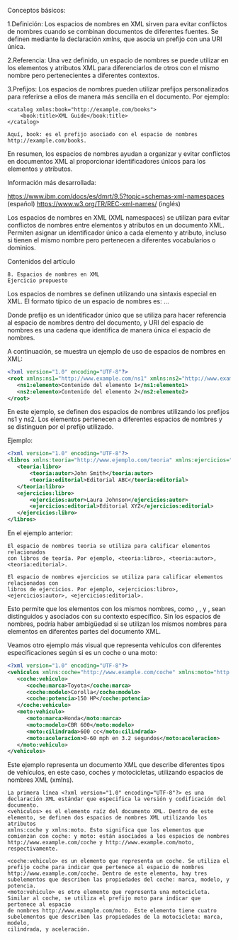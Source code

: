 Conceptos básicos:

1.Definición:
Los espacios de nombres en XML sirven para evitar conflictos de nombres cuando se combinan documentos de diferentes fuentes. 
Se definen mediante la declaración xmlns, que asocia un prefijo con una URI única.

2.Referencia:
Una vez definido, un espacio de nombres se puede utilizar en los elementos y atributos XML para diferenciarlos de otros con el mismo nombre pero pertenecientes a diferentes contextos.

3.Prefijos:
Los espacios de nombres pueden utilizar prefijos personalizados para referirse a ellos de manera más sencilla en el documento. Por ejemplo:

    <catalog xmlns:book="http://example.com/books">
        <book:title>XML Guide</book:title>
    </catalog>

    Aquí, book: es el prefijo asociado con el espacio de nombres http://example.com/books.

En resumen, los espacios de nombres ayudan a organizar y evitar conflictos en documentos XML al proporcionar identificadores únicos para los elementos y atributos.

Información más desarrollada: 

https://www.ibm.com/docs/es/dmrt/9.5?topic=schemas-xml-namespaces (español)
https://www.w3.org/TR/REC-xml-names/ (inglés)

Los espacios de nombres en XML (XML namespaces) se utilizan para evitar conflictos de nombres entre elementos y atributos en un documento XML. Permiten asignar un identificador único a cada elemento y atributo, incluso si tienen el mismo nombre pero pertenecen a diferentes vocabularios o dominios.

Contenidos del artículo

    8. Espacios de nombres en XML
    Ejercicio propuesto

Los espacios de nombres se definen utilizando una sintaxis especial en XML. El formato típico de un espacio de nombres es:
<elemento xmlns:prefijo="URI del espacio de nombres">
   ...
</elemento>

Donde prefijo es un identificador único que se utiliza para hacer referencia al espacio de nombres dentro del documento, y URI del espacio de nombres es una cadena que identifica de manera única el espacio de nombres.

A continuación, se muestra un ejemplo de uso de espacios de nombres en XML:
```xml
<?xml version="1.0" encoding="UTF-8"?>
<root xmlns:ns1="http://www.example.com/ns1" xmlns:ns2="http://www.example.com/ns2">
   <ns1:elemento>Contenido del elemento 1</ns1:elemento1>
   <ns2:elemento>Contenido del elemento 2</ns2:elemento2>
</root>
```

En este ejemplo, se definen dos espacios de nombres utilizando los prefijos ns1 y ns2. Los elementos <elemento> pertenecen a diferentes espacios de nombres y se distinguen por el prefijo utilizado.

Ejemplo:
```xml
<?xml version="1.0" encoding="UTF-8"?>
<libros xmlns:teoria="http://www.ejemplo.com/teoria" xmlns:ejercicios="http://www.ejemplo.com/ejercicios">
   <teoria:libro>
       <teoria:autor>John Smith</teoria:autor>
       <teoria:editorial>Editorial ABC</teoria:editorial>
   </teoria:libro>
   <ejercicios:libro>
       <ejercicios:autor>Laura Johnson</ejercicios:autor>
       <ejercicios:editorial>Editorial XYZ</ejercicios:editorial>
   </ejercicios:libro>
</libros>
```

En el ejemplo anterior:

    El espacio de nombres teoria se utiliza para calificar elementos relacionados 
    con libros de teoría. Por ejemplo, <teoria:libro>, <teoria:autor>, <teoria:editorial>.
    
    El espacio de nombres ejercicios se utiliza para calificar elementos relacionados con 
    libros de ejercicios. Por ejemplo, <ejercicios:libro>, <ejercicios:autor>, <ejercicios:editorial>.


Esto permite que los elementos con los mismos nombres, como <libro>, <autor>, y <editorial>, sean distinguidos y asociados con su contexto específico. Sin los espacios de nombres, podría haber ambigüedad si se utilizan los mismos nombres para elementos en diferentes partes del documento XML.

Veamos otro ejemplo más visual que representa vehículos con diferentes especificaciones según si es un coche o una moto:
```xml
<?xml version="1.0" encoding="UTF-8"?>
<vehiculos xmlns:coche="http://www.example.com/coche" xmlns:moto="http://www.example.com/moto">
   <coche:vehiculo>
      <coche:marca>Toyota</coche:marca>
      <coche:modelo>Corolla</coche:modelo>
      <coche:potencia>150 HP</coche:potencia>
   </coche:vehiculo>
   <moto:vehiculo>
      <moto:marca>Honda</moto:marca>
      <moto:modelo>CBR 600</moto:modelo>
      <moto:cilindrada>600 cc</moto:cilindrada>
      <moto:aceleracion>0-60 mph en 3.2 segundos</moto:aceleracion>
   </moto:vehiculo>
</vehiculos>
```

Este ejemplo representa un documento XML que describe diferentes tipos de vehículos, en este caso, coches y motocicletas, utilizando espacios de nombres XML (xmlns).


    La primera línea <?xml version="1.0" encoding="UTF-8"?> es una declaración XML estándar que especifica la versión y codificación del documento.
    <vehiculos> es el elemento raíz del documento XML. Dentro de este elemento, se definen dos espacios de nombres XML utilizando los atributos 
    xmlns:coche y xmlns:moto. Esto significa que los elementos que comienzan con coche: y moto: están asociados a los espacios de nombres 
    http://www.example.com/coche y http://www.example.com/moto, respectivamente.

    <coche:vehiculo> es un elemento que representa un coche. Se utiliza el prefijo coche para indicar que pertenece al espacio de nombres 
    http://www.example.com/coche. Dentro de este elemento, hay tres subelementos que describen las propiedades del coche: marca, modelo, y potencia.
    <moto:vehiculo> es otro elemento que representa una motocicleta. Similar al coche, se utiliza el prefijo moto para indicar que pertenece al espacio 
    de nombres http://www.example.com/moto. Este elemento tiene cuatro subelementos que describen las propiedades de la motocicleta: marca, modelo, 
    cilindrada, y aceleración.


